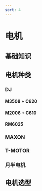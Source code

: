 ```yaml
---
sort: 4
---
```


# 电机

## 基础知识

## 电机种类

### DJ

#### M3508 + C620

#### M2006 + C610

#### RM6025

### MAXON

### T-MOTOR

### 月半电机

## 电机选型
